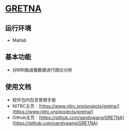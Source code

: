 # [GRETNA](https://www.nitrc.org/projects/gretna/)

## 运行环境

* Matlab

## 基本功能
 
* 对MRI脑成像数据进行图论分析

## 使用文档
 
* 软件包内包含使用手册
* NITRC主页：[https://www.nitrc.org/projects/gretna/](https://www.nitrc.org/projects/gretna/)
* Github主页：[https://github.com/sandywang/GRETNA](https://github.com/sandywang/GRETNA)